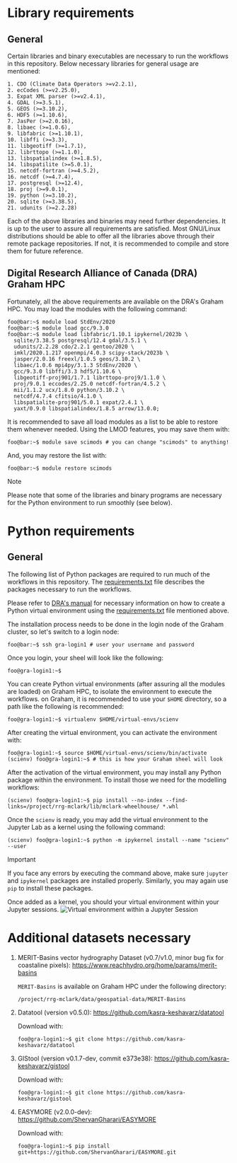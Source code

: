 # Library requirements
## General
Certain libraries and binary executables are necessary to run the
workflows in this repository. Below necessary libraries for general usage
are mentioned:
```console
1. CDO (Climate Data Operators >=v2.2.1),
2. ecCodes (>=v2.25.0),
3. Expat XML parser (>=v2.4.1),
4. GDAL (>=3.5.1),
5. GEOS (>=3.10.2),
6. HDF5 (>=1.10.6),
7. JasPer (>=2.0.16),
8. libaec (>=1.0.6),
9. libfabric (>=1.10.1),
10. libffi (>=3.3),
11. libgeotiff (>=1.7.1),
12. librttopo (>=1.1.0),
13. libspatialindex (>=1.8.5),
14. libspatilite (>=5.0.1),
15. netcdf-fortran (>=4.5.2),
16. netcdf (>=4.7.4),
17. postgresql (>=12.4),
18. proj (>=9.0.1),
19. python (>=3.10.2),
20. sqlite (>=3.38.5),
21. udunits (>=2.2.28)
```
Each of the above libraries and binaries may need further dependencies. It
is up to the user to assure all requirements are satisfied. Most GNU/Linux
distributions should be able to offer all the libraries above through
their remote package repositories. If not, it is recommended to compile
and store them for future reference.

## Digital Research Alliance of Canada (DRA) Graham HPC
Fortunately, all the above requirements are available on the DRA's Graham
HPC. You may load the modules with the following command:
```console
foo@bar:~$ module load StdEnv/2020
foo@bar:~$ module load gcc/9.3.0
foo@bar:~$ module load libfabric/1.10.1 ipykernel/2023b \
  sqlite/3.38.5 postgresql/12.4 gdal/3.5.1 \
  udunits/2.2.28 cdo/2.2.1 gentoo/2020 \
  imkl/2020.1.217 openmpi/4.0.3 scipy-stack/2023b \
  jasper/2.0.16 freexl/1.0.5 geos/3.10.2 \
  libaec/1.0.6 mpi4py/3.1.3 StdEnv/2020 \
  gcc/9.3.0 libffi/3.3 hdf5/1.10.6 \
  libgeotiff-proj901/1.7.1 librttopo-proj9/1.1.0 \
  proj/9.0.1 eccodes/2.25.0 netcdf-fortran/4.5.2 \
  mii/1.1.2 ucx/1.8.0 python/3.10.2 \
  netcdf/4.7.4 cfitsio/4.1.0 \
  libspatialite-proj901/5.0.1 expat/2.4.1 \
  yaxt/0.9.0 libspatialindex/1.8.5 arrow/13.0.0;
```
It is recommended to save all load modules as a list to be able to restore
them whenever needed. Using the LMOD features, you may save them with:
```console
foo@bar:~$ module save scimods # you can change "scimods" to anything!
```

And, you may restore the list with:
```console
foo@bar:~$ module restore scimods
```
> [!NOTE]
> Please note that some of the libraries and binary programs are necessary
for the Python environment to run smoothly (see below).

# Python requirements
## General
The following list of Python packages are required to run much of the
workflows in this repository. The [requirements.txt](./requirements.txt)
file describes the packages necessary to run the workflows.

Please refer to [DRA's
manual](https://docs.alliancecan.ca/wiki/Python#Creating_and_using_a_virtual_environment)
for necessary information on how to create a Python virtual environment
using the [requirements.txt](./requirements.txt) file mentioned above.

The installation process needs to be done in the login node of the Graham
cluster, so let's switch to a login node:
```console
foo@bar:~$ ssh gra-login1 # user your username and password
```

Once you login, your sheel will look like the following:
```console
foo@gra-login1:~$ 
```

You can create Python virtual environments (after assuring all
the modules are loaded) on Graham HPC, to isolate the environment
to execute the workflows. on Graham, it is recommended to use
your `$HOME` directory, so a path like the following is recommended:
```console
foo@gra-login1:~$ virtualenv $HOME/virtual-envs/scienv
```

After creating the virtual environment, you can activate the environment
with:
```console
foo@gra-login1:~$ source $HOME/virtual-envs/scienv/bin/activate
(scienv) foo@gra-login1:~$ # this is how your Graham sheel will look
```

After the activation of the virtual environment, you may install any
Python package within the environment. To install those we need for
the modelling workflows:
```console
(scienv) foo@gra-login1:~$ pip install --no-index --find-links=/project/rrg-mclark/lib/mclark-wheelhouse/ *.whl
```

Once the `scienv` is ready, you may add the virtual environment
to the Jupyter Lab as a kernel using the following command:
```console
(scienv) foo@gra-login1:~$ python -m ipykernel install --name "scienv" --user
```
> [!IMPORTANT]
> If you face any errors by executing the command above, make sure
> `jupyter` and `ipykernel` packages are installed properly. Similarly,
> you may again use `pip` to install these packages.

Once added as a kernel, you should your virtual environment within your
Jupyter sessions.
![Virtual environment within a Jupyter Session](../0-prerequisites/img/jupyter-venv.png)

# Additional datasets necessary
1. MERIT-Basins vector hydrography Dataset (v0.7/v1.0, minor bug fix for coastaline pixels): https://www.reachhydro.org/home/params/merit-basins </b>

   `MERIT-Basins` is available on Graham HPC under the following directory:
   ```console
   /project/rrg-mclark/data/geospatial-data/MERIT-Basins
   ```

2. Datatool (version v0.5.0): https://github.com/kasra-keshavarz/datatool </b>

   Download with:
   ```console
   foo@gra-login1:~$ git clone https://github.com/kasra-keshavarz/datatool
   ```

3. GIStool (version v0.1.7-dev, commit e373e38): https://github.com/kasra-keshavarz/gistool </b>

   Download with:
   ```console
   foo@gra-login1:~$ git clone https://github.com/kasra-keshavarz/gistool
   ```

4. EASYMORE (v2.0.0-dev): https://github.com/ShervanGharari/EASYMORE </b>
  
   Download with:
   ```console
   foo@gra-login1:~$ pip install git+https://github.com/ShervanGharari/EASYMORE.git
   ```
